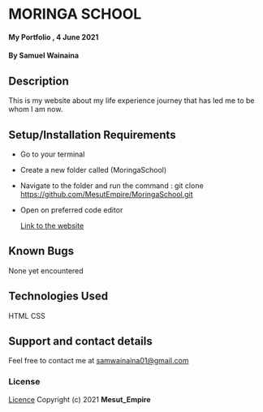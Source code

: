 # MORINGA SCHOOL

#### My Portfolio , 4 June 2021

#### By **Samuel Wainaina**

## Description

This is my website about my life experience journey that has led me to be whom I am now.

## Setup/Installation Requirements

- Go to your terminal
- Create a new folder called (MoringaSchool)
- Navigate to the folder and run the command : git clone https://github.com/MesutEmpire/MoringaSchool.git
- Open on preferred code editor

  [Link to the website](https://mesutempire.github.io/MoringaSchool/)

## Known Bugs

None yet encountered

## Technologies Used

HTML
CSS

## Support and contact details

Feel free to contact me at samwainaina01@gmail.com

### License

[Licence](https://choosealicense.com/licenses/mit/)
Copyright (c) 2021 **Mesut_Empire**
